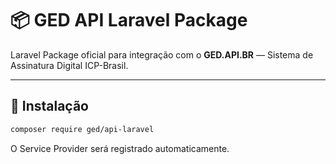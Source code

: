 # 📦 GED API Laravel Package

Laravel Package oficial para integração com o **GED.API.BR** — Sistema de Assinatura Digital ICP-Brasil.

---

## 🚀 Instalação

```bash
composer require ged/api-laravel
```

O Service Provider será registrado automaticamente.

